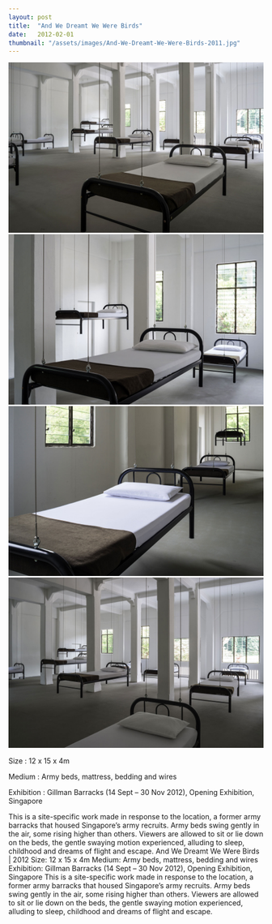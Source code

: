 ```yaml
---
layout: post
title:  "And We Dreamt We Were Birds"
date:   2012-02-01
thumbnail: "/assets/images/And-We-Dreamt-We-Were-Birds-2011.jpg"
---
```



![My image Name](/assets/images/And-We-Dreamt-We-Were-Birds_01.jpg)
![My image Name](/assets/images/And-We-Dreamt-We-Were-Birds_02.jpg)
![My image Name](/assets/images/And-We-Dreamt-We-Were-Birds_03.jpg)
![My image Name](/assets/images/And-We-Dreamt-We-Were-Birds_04.jpg)

Size
: 12 x 15 x 4m

Medium
: Army beds, mattress, bedding and wires

Exhibition
: Gillman Barracks (14 Sept – 30 Nov 2012), Opening Exhibition, Singapore

This is a site-specific work made in response to the location, a former army barracks that housed Singapore’s army recruits. Army beds swing gently in the air, some rising higher than others. Viewers are allowed to sit or lie down on the beds, the gentle swaying motion experienced, alluding to sleep, childhood and dreams of flight and escape.
And We Dreamt We Were Birds | 2012 Size: 12 x 15 x 4m Medium: Army beds, mattress, bedding and wires Exhibition: Gillman Barracks (14 Sept – 30 Nov 2012), Opening Exhibition, Singapore This is a site-specific work made in response to the location, a former army barracks that housed Singapore’s army recruits. Army beds swing gently in the air, some rising higher than others. Viewers are allowed to sit or lie down on the beds, the gentle swaying motion experienced, alluding to sleep, childhood and dreams of flight and escape.